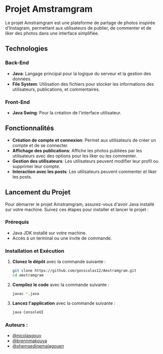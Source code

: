 # Projet Amstramgram

Le projet Amstramgram est une plateforme de partage de photos inspirée d'Instagram, permettant aux utilisateurs de publier, de commenter et de liker des photos dans une interface simplifiée.

## Technologies

### Back-End

- **Java**: Langage principal pour la logique du serveur et la gestion des données.
- **File System**: Utilisation des fichiers pour stocker les informations des utilisateurs, publications, et commentaires.

### Front-End

- **Java Swing**: Pour la création de l'interface utilisateur.

## Fonctionnalités

- **Création de compte et connexion**: Permet aux utilisateurs de créer un compte et de se connecter.
- **Affichage des publications**: Affiche les photos publiées par les utilisateurs avec des options pour les liker ou les commenter.
- **Gestion des utilisateurs**: Les utilisateurs peuvent modifier leur profil ou supprimer leur compte.
- **Interaction avec les posts**: Les utilisateurs peuvent commenter et liker les posts.

## Lancement du Projet

Pour démarrer le projet Amstramgram, assurez-vous d'avoir Java installé sur votre machine. Suivez ces étapes pour installer et lancer le projet :

### Prérequis

- Java JDK installé sur votre machine.
- Accès à un terminal ou une invite de commande.

### Installation et Exécution

1. **Clonez le dépôt** avec la commande suivante :

   ```bash
   git clone https://github.com/gonicolas12/Amstramgram.git
   cd amstramgram
    ```

2. **Compilez le code** avec la commande suivante :

   ```bash
   javac *.java
   ```

3. **Lancez l'application** avec la commande suivante :

   ```bash
   java ConsoleUI
    ```

### Auteurs :

- [@nicolasgouy](https://www.github.com/gonicolas12)
- [@brennmakouya](https://github.com/Brenn007)
- [@shemsedinemalagouen](https://github.com/shems31)